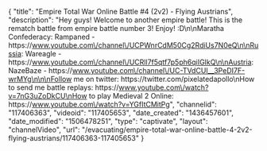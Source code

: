 {
    "title": "Empire Total War Online Battle #4 (2v2) - Flying Austrians",
    "description": "Hey guys!  Welcome to another empire battle!  This is the rematch battle from empire battle number 3! Enjoy! :D\n\nMaratha Confederacy: Rampaned - https:\/\/www.youtube.com\/channel\/UCPWnrCdM50Cg2RdiUs7N0eQ\n\nRussia: Wareagle - https:\/\/www.youtube.com\/channel\/UCRll7f5qtf7p5ph6qiIGIkQ\n\nAustria: NazeBaze - https:\/\/www.youtube.com\/channel\/UC-TVdCUI__3PeDI7F-wrMYg\n\n\nFollow me on twitter: https:\/\/twitter.com\/pixelatedapollo\nHow to send me battle replays: https:\/\/www.youtube.com\/watch?v=7nG3uZoDkCU\nHow to play Medieval 2 Online: https:\/\/www.youtube.com\/watch?v=YGfItCMitPg",
    "channelid": "117406363",
    "videoid": "117405653",
    "date_created": "1436457601",
    "date_modified": "1506478251",
    "type": "captivate",
    "layout": "channelVideo",
    "url": "\/evacuating\/empire-total-war-online-battle-4-2v2-flying-austrians\/117406363-117405653"
}